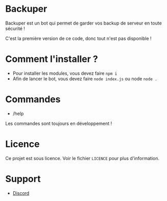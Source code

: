 # Backuper
Backuper est un bot qui permet de garder vos backup de serveur en toute sécurité !

C'est la première version de ce code, donc tout n'est pas disponible !

# Comment l'installer ?
- Pour installer les modules, vous devez faire `npm i `
- Afin de lancer le bot, vous devez faire `node index.js` ou node `node .`

# Commandes 
- /help

Les commandes sont toujours en développement !

# Licence
Ce projet est sous licence. Voir le fichier `LICENCE` pour plus d'information.

# Support
*  [Discord](https://discord.gg/utsFas885D)
